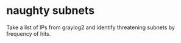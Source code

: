 naughty subnets
===============

Take a list of IPs from graylog2 and identify threatening subnets by frequency of hits.
